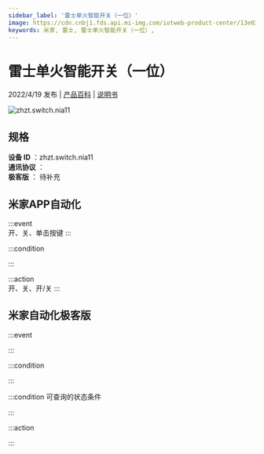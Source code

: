 ```yaml
---
sidebar_label: '雷士单火智能开关（一位）'
image: https://cdn.cnbj1.fds.api.mi-img.com/iotweb-product-center/13e03d179c31fbc6c0f67b7c075c6abc_1647398710530.png?GalaxyAccessKeyId=AKVGLQWBOVIRQ3XLEW&Expires=9223372036854775807&Signature=87AlN82BarZss/ZUIIcaZImroPc=
keywords: 米家, 雷士, 雷士单火智能开关（一位）, 
---
```

# 雷士单火智能开关（一位）

2022/4/19 发布 | [产品百科](https://home.mi.com/webapp/content/baike/product/index.html?model=zhzt.switch.nia11/) | [说明书](https://home.mi.com/views/introduction.html?model=zhzt.switch.nia11&region=cn)

![zhzt.switch.nia11](https://cdn.cnbj1.fds.api.mi-img.com/iotweb-product-center/13e03d179c31fbc6c0f67b7c075c6abc_1647398710530.png?GalaxyAccessKeyId=AKVGLQWBOVIRQ3XLEW&Expires=9223372036854775807&Signature=87AlN82BarZss/ZUIIcaZImroPc=)

## 规格  
> 
**设备 ID** ：zhzt.switch.nia11  
**通讯协议** ：  
**极客版**  ： 待补充 


## 米家APP自动化  

:::event  
开、关、单击按键
:::

:::condition  

:::

:::action   
开、关、开/关
:::

## 米家自动化极客版  

:::event  

:::

:::condition  

:::

:::condition 可查询的状态条件  

:::

:::action  

:::

        
